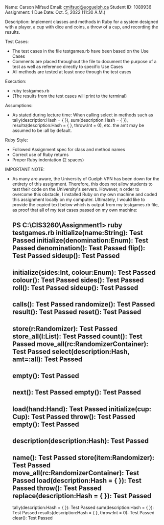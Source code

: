Name: Carson Mifsud
Email: cmifsud@uoguelph.ca
Student ID: 1089936
Assignment: 1
Due Date: Oct. 5, 2022 (11:30 A.M.)

Description: Implement classes and methods in Ruby for a system designed with a player, a cup with dice and coins, a throw of a cup, and recording the results.

Test Cases:
 - The test cases in the file testgames.rb have been based on the Use Cases
 - Comments are placed throughout the file to document the purpose of a test as well as reference directly to specific Use Cases
 - All methods are tested at least once through the test cases

Execution:
 - ruby testgames.rb
 - (The results from the test cases will print to the terminal)

Assumptions:
 - As stated during lecture time: When calling select in methods such as tally(description:Hash = { }), sum(description:Hash = { }), results(description:Hash = { }, throw:Int = 0), etc. the amt may be assumed to be :all by default.

Ruby Style:
 - Followed Assignment spec for class and method names
 - Correct use of Ruby returns
 - Proper Ruby indentation (2 spaces)

IMPORTANT NOTE:
 - As many are aware, the University of Guelph VPN has been down for the entirety of this assignment. Therefore, this does not allow students to test their code on the University's servers. However, n order to overcome this obstacle, I installed Ruby on my own machine and coded this assignment locally on my computer. Ultimately, I would like to provide the copied text below which is output from my testgames.rb file, as proof that all of my test cases passed on my own machine:

    PS C:\CIS3260\Assignment1> ruby testgames.rb
    initialize(name:String): Test Passed
    initialize(denomination:Enum): Test Passed
    denomination(): Test Passed
    flip(): Test Passed
    sideup(): Test Passed
    --------------------
    initialize(sides:Int, colour:Enum): Test Passed
    colour(): Test Passed
    sides(): Test Passed
    roll(): Test Passed
    sideup(): Test Passed
    --------------------
    calls(): Test Passed
    randomize(): Test Passed
    result(): Test Passed
    reset(): Test Passed
    --------------------
    store(r:Randomizer): Test Passed
    store_all(l:List): Test Passed
    count(): Test Passed
    move_all(rc:RandomizerContainer): Test Passed
    select(description:Hash, amt=:all): Test Passed
    --------------------
    empty(): Test Passed
    --------------------
    next(): Test Passed
    empty(): Test Passed
    --------------------
    load(hand:Hand): Test Passed
    initialize(cup: Cup): Test Passed
    throw(): Test Passed
    empty(): Test Passed
    --------------------
    description(description:Hash): Test Passed
    --------------------
    name(): Test Passed
    store(item:Randomizer): Test Passed
    move_all(rc:RandomizerContainer): Test Passed
    load(description:Hash = { }): Test Passed
    throw(): Test Passed
    replace(description:Hash = { }): Test Passed
    --------------------
    tally(description:Hash = { }): Test Passed
    sum(description:Hash = { }): Test Passed
    results(description:Hash = { }, throw:Int = 0): Test Passed
    clear(): Test Passed